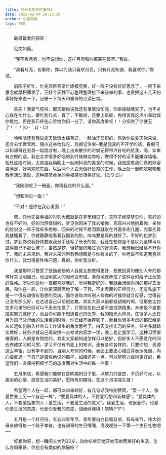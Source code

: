 ```yaml
---
title: 写给男朋友的情书4
date: 2022-05-04 10:25:30
author: 小粥同学
tags: 随笔
---
```

最最最爱的骐哥：

见文如面。

“我不看月亮，也不说想你，这样月亮和你都蒙在鼓里。”我说。

“我看月亮，也看你，你以为我只喜欢月亮，只有月亮知道，我喜欢你。”你说。

前阵子好忙，忙完项目答辩忙建模竞赛，好一阵子没有好好思念了，一闲下来思念就厚积薄发了，正好今天静下心整理整理接下来该做的事，也要把这十几天的事好好来说一下，记录一下每天和骐哥的点滴日常。

首先！我要气死啦，那天跟你说我还有事情没忙完，你直接就晚安了，也不关心我在忙什么，要忙到几点，算了，不敢闹，还要上班呢，免得说我这点小事耽误你睡觉。但是我已经在心里给你扣一分了。请你高度重视！！分扣完了你就无了！！！[○･｀Д´･ ○]

哈哈哈还有我说夏天做饭太痛苦辽，一脸油汗交织的，然后你说夏天你来做，还会去学做雪糕、甜点这些给我吃，我都记住啦~要是我真的不开学的话，暑假可以和骐哥在会昌一起度过啦，晚上出来散步的时候记得带点好吃的给我，嗯，如果有空做的话。我也会学很多好吃的到时候做给你吃，做得不好的话不能嫌弃嘻嘻。相处这段时间，尤其是我俩晚上一起刷抖音的美食的时候，我就感觉我们真的好容易满足，好喜欢吃东西，以后两个人白天做好日常的工作，晚上就一起吃吃喝喝散散步活动活动，这种简简单单的幸福感觉很美好诶。(≧∇≦)ﾉ

“我刚刚吃了一碗面，你猜我吃的什么面。”

“想和你见一面！”

“不对！是你在我心里面！”

嗯，异地恋最幸福的时刻大概就是在梦里相见了，这阵子经常梦见你，有好的也有不好的，好的当然很甜啦，梦见你回来了我去接你，高高兴兴地抱着你，亲你的脸说这一阵子我有多想你，回来的时候不想回家就说在外面多兜几圈，兜着兜着我就睡着了，你就静静地看着我摸我的脸。呜呜要是真的就好了。不好的也梦到过，梦到你说我好烦要跟我分手还写了长长的信，我还在想你是不是以为这样可以显得自己不那么渣了，虽然是梦，但梦里的难过真的好真实，我想我已经离不开你了，我的未来规划，我对未来的所有畅想都是与你有关的了，你老说不知道我喜欢你什么，我觉得是性格问题，真的，你听我分析。

我是那种只要受了鼓励表扬的人我就会想做得更好，想做到真的像别人夸的那样好来证明自己，也证明这人的眼光没有错。渐渐地就养成了这种及时给予正反馈的性格。所以你说你一直都喜欢我的，觉得我挺好的，我就会想像你想的那样去发展，和你在一起，让你更深层面地了解一下我，不止表面的正经努力，还有私底下是一个很有趣很有思想的灵魂。而你说每次听别人夸你的时候你就会反感，觉得自己没有那么好，也总说自己以前很幼稚。其实大家以前都挺幼稚的啊，但那些尘封在岁月里的已经可以不用去在意了，只管现在自己是不是成熟稳重，未来是不是更踏实努力就好了。而且你可能不知道自己的优秀，我的阳光大帅哥，在很多人还在月光自己父母给的生活费的时候，你已经开始存钱了，而且你很多考虑的都已经是从长远如何融入社会去工作谋生的角度思考了，白天安排实习的任务，任务多就踏实做好，任务少就自己再安排一点考试内容学一学，晚上也定量学习，这种习惯很难得的，人都是有惰性的，其实大家都知道怎样可以更好，但好多人不愿意花时间去养成学习的习惯，学习不仅有书面上的知识，还有各种各样的，只要你想，资源这么丰富，没有学不到的。当别人夸你的时候，表面上要虚心接受并表示感谢，内心要反思一下自己是否像他说的那样，如果还差一点，可以努努力做得更好的，希望我们一直保持积极学习的态度面对生活中的每一件事！

五月来临，希望我们能够在这明媚的日子里，以努力的姿态，不负好时光，以美丽的心情，感受生活的美好，愿所有的期待，在这个月深深扎根！

希望两个人在一起，都可以越来越好，有几句话我特别赞同，“爱一个人，像爱世界上另一个自己一样”。“要爱具体的人，不要爱幻想和新鲜感”。“爱具体的人，不要爱抽象的人；爱生活，不要爱生活的意义”。我爱生活，也很爱你，也爱你爱生活的态度，也爱你爱我的态度，请继续保持！嘻嘻(^▽^)

五月是一个好月份，有五四青年节，青年要自立自强自信，有母亲节，伟大的母亲值得每一个孩子孝敬，也有骐哥的生日嘿嘿，浅浅期待一下第一个生日礼物吧~~

好想你呀，想一瞬间长大到30岁，和你结束异地开始简单而美好的生活，怎么办啊骐哥，你也会有类似的烦恼吗？

<style>p{text-indent:2em}</style>